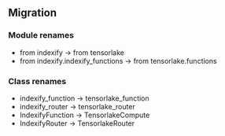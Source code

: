 
## Migration

### Module renames
- from indexify -> from tensorlake
- from indexify.indexify_functions -> from tensorlake.functions


### Class renames
- indexify_function -> tensorlake_function
- indexify_router -> tensorlake_router
- IndexifyFunction -> TensorlakeCompute
- IndexifyRouter -> TensorlakeRouter

